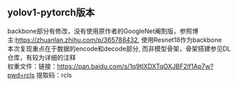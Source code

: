 ## yolov1-pytorch版本
backbone部分有修改，没有使用原作者的GoogleNet阉割版，参照博主:https://zhuanlan.zhihu.com/p/365788432, 使用Resnet18作为backbone    
本次复现重点在于数据的encode和decode部分, 而非模型骨架，骨架搭建参见DL仓库，有较为详细的注释         
权重文件：链接：https://pan.baidu.com/s/1q9tIXDXTqOXJBF2lf1Ap7w?pwd=rcls 
提取码：rcls
